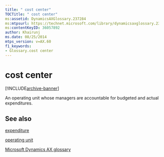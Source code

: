 ```yaml
---
title: " cost center"
TOCTitle: " cost center"
ms:assetid: DynamicsAXGlossary.237284
ms:mtpsurl: https://technet.microsoft.com/library/dynamicsaxglossary.237284(v=AX.60)
ms:contentKeyID: 36057892
author: Khairunj
ms.date: 08/25/2014
mtps_version: v=AX.60
f1_keywords:
- Glossary.cost center
---
```


# cost center


[!INCLUDE[archive-banner](includes/archive-banner.md)]

An operating unit whose managers are accountable for budgeted and actual expenditures.

## See also

[expenditure](expenditure.md)

[operating unit](operating-unit.md)

[Microsoft Dynamics AX glossary](glossary/microsoft-dynamics-ax-glossary.md)

  


